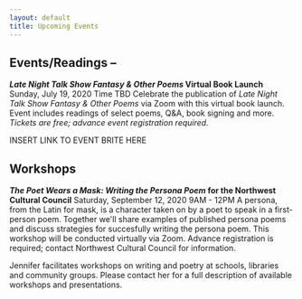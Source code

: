 ```yaml
---
layout: default
title: Upcoming Events
---
```


## Events/Readings –

***Late Night Talk Show Fantasy & Other Poems* Virtual Book Launch**
Sunday, July 19, 2020
Time TBD
Celebrate the publication of *Late Night Talk Show Fantasy & Other Poems* via Zoom with this virtual book launch. Event includes readings of select poems, Q&A, book signing and more. *Tickets are free; advance event registration required.*

INSERT LINK TO EVENT BRITE HERE




## Workshops

***The Poet Wears a Mask: Writing the Persona Poem* for the Northwest Cultural Council**
Saturday, September 12, 2020
9AM - 12PM
A persona, from the Latin for mask, is a character taken on by a poet to speak in a first-person poem. Together we'll share examples of published persona poems and discuss strategies for succesfully writing the persona poem.
This workshop will be conducted virtually via Zoom.
Advance registration is required; contact Northwest Cultural Council for information.



Jennifer facilitates workshops on writing and poetry at schools, libraries and
community groups. Please contact her for a full description of available
workshops and presentations.
